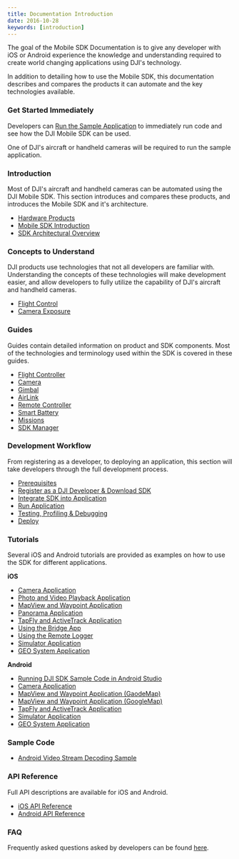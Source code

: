 ```yaml
---
title: Documentation Introduction
date: 2016-10-28
keywords: [introduction]
---
```


The goal of the Mobile SDK Documentation is to give any developer with iOS or Android experience the knowledge and understanding required to create world changing applications using DJI's technology.

In addition to detailing how to use the Mobile SDK, this documentation describes and compares the products it can automate and the key technologies available.

### Get Started Immediately

Developers can [Run the Sample Application](../quick-start/index.html) to immediately run code and see how the DJI Mobile SDK can be used. 

One of DJI's aircraft or handheld cameras will be required to run the sample application.

### Introduction

Most of DJI's aircraft and handheld cameras can be automated using the DJI Mobile SDK. This section introduces and compares these products, and introduces the Mobile SDK and it's architecture.

* [Hardware Products](./product_introduction.html)
* [Mobile SDK Introduction](./mobile_sdk_introduction.html)
* [SDK Architectural Overview](./sdk_architectural_overview.html)

### Concepts to Understand

DJI products use technologies that not all developers are familiar with. Understanding the concepts of these technologies will make development easier, and allow developers to fully utilize the capability of DJI's aircraft and handheld cameras.

* [Flight Control](./flightController_concepts.html)
* [Camera Exposure](./camera_concepts.html)

### Guides

Guides contain detailed information on product and SDK components. Most of the technologies and terminology used within the SDK is covered in these guides.

* [Flight Controller](./component-guide-flightController.html)
* [Camera](./component-guide-camera.html)
* [Gimbal](./component-guide-gimbal.html)
* [AirLink](./component-guide-airlink.html)
* [Remote Controller](./component-guide-remotecontroller.html)
* [Smart Battery](./component-guide-battery.html)
* [Missions](./component-guide-missions.html)
* [SDK Manager](./sdk-guide-sdkmanager.html)

### Development Workflow

From registering as a developer, to deploying an application, this section will take developers through the full development process.

* [Prerequisites](../application-development-workflow/workflow-prerequisits.html)
* [Register as a DJI Developer & Download SDK](../application-development-workflow/workflow-register.html)
* [Integrate SDK into Application](../application-development-workflow/workflow-integrate.html)
* [Run Application](../application-development-workflow/workflow-run.html)
* [Testing, Profiling & Debugging](../application-development-workflow/workflow-testing.html)
* [Deploy](../application-development-workflow/workflow-deploy.html)

### Tutorials

Several iOS and Android tutorials are provided as examples on how to use the SDK for different applications.

**iOS**

* [Camera Application](../ios-tutorials/index.html)
* [Photo and Video Playback Application](../ios-tutorials/PlaybackDemo.html)
* [MapView and Waypoint Application](../ios-tutorials/GSDemo.html)
* [Panorama Application](../ios-tutorials/PanoDemo.html)
* [TapFly and ActiveTrack Application](../ios-tutorials/P4MissionsDemo.html)
* [Using the Bridge App](../ios-tutorials/BridgeAppDemo.html)
* [Using the Remote Logger](../ios-tutorials/RemoteLoggerDemo.html)
* [Simulator Application](../ios-tutorials/SimulatorDemo.html)
* [GEO System Application](../ios-tutorials/GEODemo.html)

**Android**

* [Running DJI SDK Sample Code in Android Studio](../android-tutorials/index.html)
* [Camera Application](../android-tutorials/FPVDemo.html)
* [MapView and Waypoint Application (GaodeMap)](../android-tutorials/GSDemo-Gaode-Map.html)
* [MapView and Waypoint Application (GoogleMap)](../android-tutorials/GSDemo-Google-Map.html)
* [TapFly and ActiveTrack Application](../android-tutorials/P4MissionsDemo.html)
* [Simulator Application](../android-tutorials/SimulatorDemo.html)
* [GEO System Application](../android-tutorials/GEODemo.html)

### Sample Code

* [Android Video Stream Decoding Sample](../sample-code/index.html)


### API Reference

Full API descriptions are available for iOS and Android.

* <a href="https://developer.dji.com/iframe/mobile-sdk-doc/ios/index.html" target="_blank">iOS API Reference</a>
* <a href="https://developer.dji.com/iframe/mobile-sdk-doc/android/reference/packages.html" target="_blank">Android API Reference</a>

### FAQ

Frequently asked questions asked by developers can be found [here](../faq/index.html).
